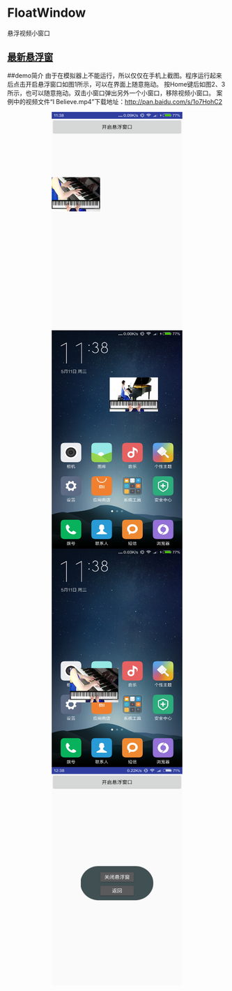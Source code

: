 # FloatWindow
悬浮视频小窗口
## [最新悬浮窗](https://github.com/DyncKathline/IJKPlayer-android)
##demo简介
由于在模拟器上不能运行，所以仅仅在手机上截图。程序运行起来后点击开启悬浮窗口如图1所示，可以在界面上随意拖动。
按Home键后如图2、3所示，也可以随意拖动。双击小窗口弹出另外一个小窗口，移除视频小窗口。
案例中的视频文件“I Believe.mp4”下载地址：http://pan.baidu.com/s/1o7HohC2
<div align="center">
<img src="https://github.com/DyncKathline/FloatWindow/blob/master/screenshots/1.png" width = "300" height = "500" alt="图片1" align=center />
<img src="https://github.com/DyncKathline/FloatWindow/blob/master/screenshots/2.png" width = "300" height = "500" alt="图片2" align=center />
</div>
<div align="center">
<img src="https://github.com/DyncKathline/FloatWindow/blob/master/screenshots/3.png" width = "300" height = "500" alt="图片3" align=center />
<img src="https://github.com/DyncKathline/FloatWindow/blob/master/screenshots/4.png" width = "300" height = "500" alt="图片4" align=center />
</div>
